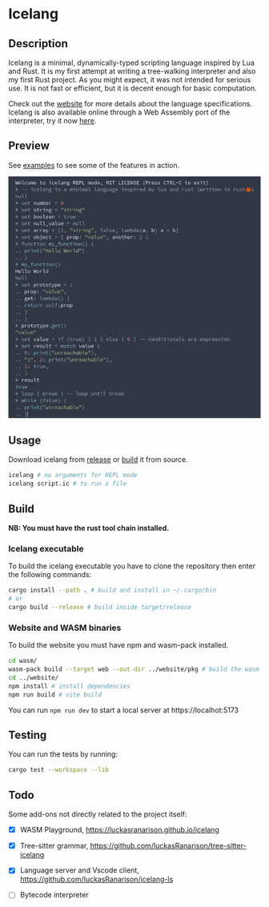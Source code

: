 # Icelang

## Description

Icelang is a minimal, dynamically-typed scripting language inspired by Lua and Rust. It is my first attempt at writing a tree-walking interpreter and also my first Rust project. As you might expect, it was not intended for serious use. It is not fast or efficient, but it is decent enough for basic computation.

Check out the [website](https://luckasranarison.github.io/icelang/) for more details about the language specifications. Icelang is also available online through a Web Assembly port of the interpreter, try it now [here](https://luckasranarison.github.io/icelang#playground).

## Preview

See [examples](./examples/) to see some of the features in action.

![REPL Preview](./.github/img/preview.png)

## Usage

Download icelang from [release](https://github.com/luckasRanarison/icelang/releases/) or [build](##Build) it from source.

```bash
icelang # no arguments for REPL mode
icelang script.ic # to run a file
```

## Build

**NB: You must have the rust tool chain installed.**

### Icelang executable

To build the icelang executable you have to clone the repository then enter the following commands:

```bash
cargo install --path . # build and install in ~/.cargo/bin
# or
cargo build --release # build inside target/release
```

### Website and WASM binaries

To build the website you must have npm and wasm-pack installed.

```bash
cd wasm/
wasm-pack build --target web --out-dir ../website/pkg # build the wasm binaries
cd ../website/
npm install # install dependencies
npm run build # vite build
```

You can run `npm run dev` to start a local server at https://localhot:5173

## Testing

You can run the tests by running:

```bash
cargo test --workspace --lib
```

## Todo

Some add-ons not directly related to the project itself:

- [x] WASM Playground, https://luckasranarison.github.io/icelang

- [x] Tree-sitter grammar, https://github.com/luckasRanarison/tree-sitter-icelang

- [x] Language server and Vscode client, https://github.com/luckasRanarison/icelang-ls

- [ ] Bytecode interpreter
